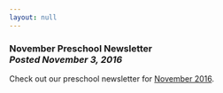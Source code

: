 ```yaml
---
layout: null
---
```


<h3 class="ui header">
  November Preschool Newsletter
  <div class="sub header">
    <i>Posted November 3, 2016</i>
  </div>
</h3>

Check out our preschool newsletter for
<a href="{{ site.baseurl }}/assets/newsletters/2016-2017/COH_November_2016_Newsletter.pdf">November 2016</a>.

